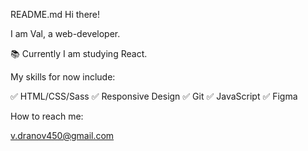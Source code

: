 README.md
Hi there!

I am Val, a web-developer.

📚 Currently I am studying React.

My skills for now include:

✅ HTML/CSS/Sass 
✅ Responsive Design 
✅ Git 
✅ JavaScript 
✅ Figma

How to reach me:

v.dranov450@gmail.com
